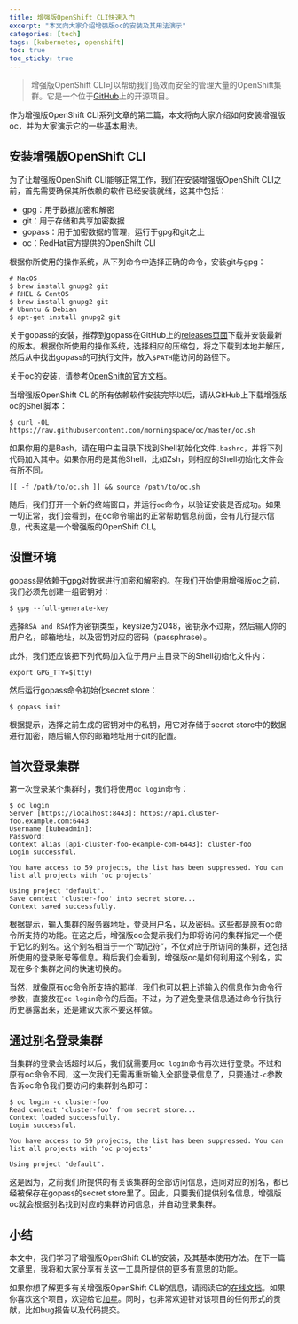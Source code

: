 ```yaml
---
title: 增强版OpenShift CLI快速入门
excerpt: "本文向大家介绍增强版oc的安装及其用法演示"
categories: [tech]
tags: [kubernetes, openshift]
toc: true
toc_sticky: true
---
```


> 增强版OpenShift CLI可以帮助我们高效而安全的管理大量的OpenShift集群。它是一个位于[GitHub](https://github.com/morningspace/enhanced-oc)上的开源项目。

作为增强版OpenShift CLI系列文章的第二篇，本文将向大家介绍如何安装增强版oc，并为大家演示它的一些基本用法。

## 安装增强版OpenShift CLI

为了让增强版OpenShift CLI能够正常工作，我们在安装增强版OpenShift CLI之前，首先需要确保其所依赖的软件已经安装就绪，这其中包括：
* gpg：用于数据加密和解密
* git：用于存储和共享加密数据
* gopass：用于加密数据的管理，运行于gpg和git之上
* oc：RedHat官方提供的OpenShift CLI

根据你所使用的操作系统，从下列命令中选择正确的命令，安装git与gpg：
```shell
# MacOS
$ brew install gnupg2 git
# RHEL & CentOS
$ brew install gnupg2 git
# Ubuntu & Debian
$ apt-get install gnupg2 git
```

关于gopass的安装，推荐到gopass在GitHub上的[releases页面](https://github.com/gopasspw/gopass/releases)下载并安装最新的版本。根据你所使用的操作系统，选择相应的压缩包，将之下载到本地并解压，然后从中找出gopass的可执行文件，放入`$PATH`能访问的路径下。

关于oc的安装，请参考[OpenShift的官方文档](https://docs.openshift.com/container-platform/latest/cli_reference/openshift_cli/getting-started-cli.html#installing-openshift-cli)。

当增强版OpenShift CLI的所有依赖软件安装完毕以后，请从GitHub上下载增强版oc的Shell脚本：
```shell
$ curl -OL https://raw.githubusercontent.com/morningspace/oc/master/oc.sh
```

如果你用的是Bash，请在用户主目录下找到Shell初始化文件`.bashrc`，并将下列代码加入其中。如果你用的是其他Shell，比如Zsh，则相应的Shell初始化文件会有所不同。
```shell
[[ -f /path/to/oc.sh ]] && source /path/to/oc.sh
```

随后，我们打开一个新的终端窗口，并运行`oc`命令，以验证安装是否成功。如果一切正常，我们会看到，在oc命令输出的正常帮助信息前面，会有几行提示信息，代表这是一个增强版的OpenShift CLI。

## 设置环境

gopass是依赖于gpg对数据进行加密和解密的。在我们开始使用增强版oc之前，我们必须先创建一组密钥对：
```shell
$ gpg --full-generate-key
```

选择`RSA and RSA`作为密钥类型，keysize为2048，密钥永不过期，然后输入你的用户名，邮箱地址，以及密钥对应的密码（passphrase）。

此外，我们还应该把下列代码加入位于用户主目录下的Shell初始化文件内：
```shell
export GPG_TTY=$(tty)
```

然后运行gopass命令初始化secret store：
```shell
$ gopass init
```

根据提示，选择之前生成的密钥对中的私钥，用它对存储于secret store中的数据进行加密，随后输入你的邮箱地址用于git的配置。

## 首次登录集群

第一次登录某个集群时，我们将使用`oc login`命令：
```shell
$ oc login
Server [https://localhost:8443]: https://api.cluster-foo.example.com:6443
Username [kubeadmin]:
Password:
Context alias [api-cluster-foo-example-com-6443]: cluster-foo
Login successful.

You have access to 59 projects, the list has been suppressed. You can list all projects with 'oc projects'

Using project "default".
Save context 'cluster-foo' into secret store...
Context saved successfully.
```

根据提示，输入集群的服务器地址，登录用户名，以及密码。这些都是原有oc命令所支持的功能。在这之后，增强版oc会提示我们为即将访问的集群指定一个便于记忆的别名。这个别名相当于一个”助记符“，不仅对应于所访问的集群，还包括所使用的登录账号等信息。稍后我们会看到，增强版oc是如何利用这个别名，实现在多个集群之间的快速切换的。

当然，就像原有oc命令所支持的那样，我们也可以把上述输入的信息作为命令行参数，直接放在`oc login`命令的后面。不过，为了避免登录信息通过命令行执行历史暴露出来，还是建议大家不要这样做。

## 通过别名登录集群

当集群的登录会话超时以后，我们就需要用`oc login`命令再次进行登录。不过和原有oc命令不同，这一次我们无需再重新输入全部登录信息了，只要通过`-c`参数告诉oc命令我们要访问的集群别名即可：
```shell
$ oc login -c cluster-foo
Read context 'cluster-foo' from secret store...
Context loaded successfully.
Login successful.

You have access to 59 projects, the list has been suppressed. You can list all projects with 'oc projects'

Using project "default".
```

这是因为，之前我们所提供的有关该集群的全部访问信息，连同对应的别名，都已经被保存在gopass的secret store里了。因此，只要我们提供别名信息，增强版oc就会根据别名找到对应的集群访问信息，并自动登录集群。

## 小结

本文中，我们学习了增强版OpenShift CLI的安装，及其基本使用方法。在下一篇文章里，我将和大家分享有关这一工具所提供的更多有意思的功能。

如果你想了解更多有关增强版OpenShift CLI的信息，请阅读它的[在线文档](https://morningspace.github.io/oc/docs/)。如果你喜欢这个项目，欢迎给它[加星](https://github.com/morningspace/oc)。同时，也非常欢迎针对该项目的任何形式的贡献，比如bug报告以及代码提交。
